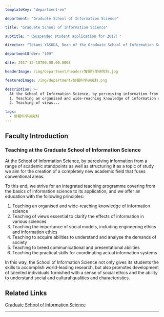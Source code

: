 ```yaml
---
templateKey: "department-en"

department: "Graduate School of Information Science"

title: "Graduate School of Information Science"

subtitle: "（Suspended student application for 2017）"

director: "Takami YASUDA, Dean of the Graduate School of Information Science"

departmentOrder: "109"

date: 2017-12-18T00:00:00.000Z

headerImage: /img/department/header/情報科学研究科.jpg

featuredimage: /img/department/情報科学研究科.png

description: >-
  At the School of Information Science, by perceiving information from a range of academic standpoints as well as structuring it as a topic of study we aim for the creation of a completely new academic field that fuses conventional areas. To this end, we strive for an integrated teaching programme covering from the basics of information science to its application, and we offer an education with the following principles:
  1. Teaching an organised and wide-reaching knowledge of information science
  2. Teaching of views...

tags:
  - 情報科学研究科
---
```


## Faculty Introduction

### Teaching at the Graduate School of Information Science

At the School of Information Science, by perceiving information from a range of academic standpoints as well as structuring it as a topic of study we aim for the creation of a completely new academic field that fuses conventional areas.

To this end, we strive for an integrated teaching programme covering from the basics of information science to its application, and we offer an education with the following principles:

1. Teaching an organised and wide-reaching knowledge of information science
2. Teaching of views essential to clarify the effects of information in various sciences
3. Teaching the importance of social models, including engineering ethics and information ethics
4. Teaching to acquire abilities to understand and analyse the demands of society
5. Teaching to breed communicational and presentational abilities
6. Teaching the practical skills for coordinating actual information systems

In this way, the School of Information Science not only gives its students the skills to accomplish world-leading research, but also promotes development of talented individuals furnished with a sense of social ethics and the ability to understand social and cultural qualities and characteristics.

## Related Links

[Graduate School of Information Science](http://is.nagoya-u.ac.jp/index_en.html)

---
